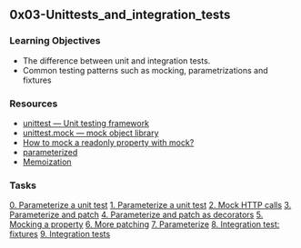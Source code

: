 ## 0x03-Unittests_and_integration_tests

### Learning Objectives
* The difference between unit and integration tests.
* Common testing patterns such as mocking, parametrizations and fixtures

### Resources
- [unittest — Unit testing framework](https://docs.python.org/3/library/unittest.html)
- [unittest.mock — mock object library](https://docs.python.org/3/library/unittest.mock.html) 
- [How to mock a readonly property with mock?](https://stackoverflow.com/questions/11836436/how-to-mock-a-readonly-property-with-mock)
- [parameterized](https://pypi.org/project/parameterized/)
- [Memoization](https://en.wikipedia.org/wiki/Memoization)


### Tasks
[0. Parameterize a unit test](./test_utils.py)
[1. Parameterize a unit test](./test_utils.py)
[2. Mock HTTP calls](./test_utils.py)
[3. Parameterize and patch](./test_utils.py)
[4. Parameterize and patch as decorators](./test_client.py)
[5. Mocking a property](./test_client.py)
[6. More patching](./test_client.py)
[7. Parameterize](./test_client.py)
[8. Integration test: fixtures](./test_client.py)
[9. Integration tests](./test_client.py)